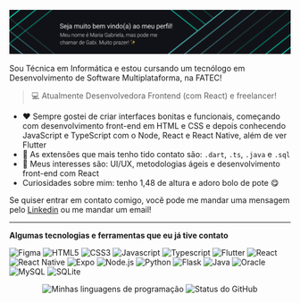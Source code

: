 <!-- ## Oiee, eu sou a Maria Gabriela, muito prazer! :sparkles: -->
<p align="center">
  <img alt="Banner de boas vindas" src="./banner.png" />
</p>

Sou Técnica em Informática e estou cursando um tecnólogo em Desenvolvimento de Software Multiplataforma, na FATEC!
> :computer: Atualmente Desenvolvedora Frontend (com React) e freelancer!

- :heart: Sempre gostei de criar interfaces bonitas e funcionais, começando com desenvolvimento front-end em HTML e CSS e depois conhecendo JavaScript e TypeScript com o Node, React e React Native, além de ver Flutter
- :mag_right: As extensões que mais tenho tido contato são: `.dart`, `.ts`, `.java` e `.sql`
- :thinking: Meus interesses são: UI/UX, metodologias ágeis e desenvolvimento front-end com React
- Curiosidades sobre mim: tenho 1,48 de altura e adoro bolo de pote 😋

Se quiser entrar em contato comigo, você pode me mandar uma mensagem pelo [Linkedin](https://www.linkedin.com/in/mariagabrielareis/) ou me mandar um email!

<hr>

**Algumas tecnologias e ferramentas que eu já tive contato**

<img src="https://img.shields.io/badge/Figma-20232A?style=for-the-badge&logo=figma&logoColor=DC143C" alt="Figma" /> <img src="https://img.shields.io/badge/HTML5-20232A?style=for-the-badge&logo=html5&logoColor=E34F26" alt="HTML5" /> <img src="https://img.shields.io/badge/CSS3-20232A?style=for-the-badge&logo=css3&logoColor=1572B6" alt="CSS3" /> <img src="https://img.shields.io/badge/JavaScript-20232A?style=for-the-badge&logo=javascript&logoColor=F7DF1E" alt="Javascript" /> <img src="https://img.shields.io/badge/TypeScript-20232A?style=for-the-badge&logo=typescript&logoColor=007ACC" alt="Typescript" /> <img src="https://img.shields.io/badge/Flutter-20232A?style=for-the-badge&logo=flutter&logoColor=02569B" alt="Flutter" /> <img src="https://img.shields.io/badge/React-20232A?style=for-the-badge&logo=react&logoColor=61DAFB" alt="React" /> <img src="https://img.shields.io/badge/React_Native-20232A?style=for-the-badge&logo=react&logoColor=007ACC" alt="React Native" /> <img src="https://img.shields.io/badge/Expo-20232A?style=for-the-badge&logo=expo&logoColor=61DAFB" alt="Expo" /> <img src="https://img.shields.io/badge/Node.js-20232A?style=for-the-badge&logo=nodedotjs&logoColor=339933" alt="Node.js"/>  <img src="https://img.shields.io/badge/Python-20232A?style=for-the-badge&logo=python&logoColor=FFD43B" alt="Python" /> <img src="https://img.shields.io/badge/Flask-20232A?style=for-the-badge&logo=flask&logoColor=FFFFFF" alt="Flask" /> <img src="https://img.shields.io/badge/Spring-20232A?style=for-the-badge&logo=spring&logoColor=339933" alt="Java"/>  <img src="https://img.shields.io/badge/Oracle-20232A?style=for-the-badge&logo=oracle&logoColor=B22222" alt="Oracle" /> <img src="https://img.shields.io/badge/MySQL-20232A?style=for-the-badge&logo=mysql&logoColor=1E90FF" alt="MySQL" /> <img src="https://img.shields.io/badge/SQLite-20232A?style=for-the-badge&logo=sqlite&logoColor=00BFFF" alt="SQLite" /> 

<p align="center">
  <img height="150em" src="https://github-readme-stats.vercel.app/api/top-langs/?username=MariaGabrielaReis&layout=compact&langs_count=6&theme=dark&bg_color=111217&show_icons=true&langs_count=6&hide=jupyter%20notebook" alt="Minhas linguagens de programação" />
  <img height="150em" src="https://github-readme-stats.vercel.app/api/?username=MariaGabrielaReis&show_icons=true&title_color=fff&icon_color=4CA6A7&text_color=9f9f9f&bg_color=111217&hide=stars" alt="Status do GitHub" />
</p>
